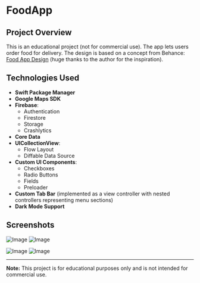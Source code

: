 # FoodApp

## Project Overview  
This is an educational project (not for commercial use). The app lets users order food for delivery.
The design is based on a concept from Behance: [Food App Design](https://www.behance.net/gallery/187455337/Food-App-Design) (huge thanks to the author for the inspiration).

## Technologies Used  
- **Swift Package Manager**
- **Google Maps SDK**
- **Firebase**:  
  - Authentication  
  - Firestore  
  - Storage  
  - Crashlytics  
- **Core Data**
- **UICollectionView**:  
  - Flow Layout  
  - Diffable Data Source  
- **Custom UI Components**:  
  - Checkboxes  
  - Radio Buttons  
  - Fields  
  - Preloader  
- **Custom Tab Bar** (implemented as a view controller with nested controllers representing menu sections)
- **Dark Mode Support**

## Screenshots

![Image](https://github.com/user-attachments/assets/884b7321-5561-4bfe-82f0-15e15e5b58a0)
![Image](https://github.com/user-attachments/assets/eb7b66cb-fde9-4308-8a3c-11bf74b5d47f)

![Image](https://github.com/user-attachments/assets/65f70180-e964-42f3-866b-a06da46c9334)
![Image](https://github.com/user-attachments/assets/51fdb0e9-8bce-457d-8c00-517a8389571f)

---  

**Note:** This project is for educational purposes only and is not intended for commercial use.  
